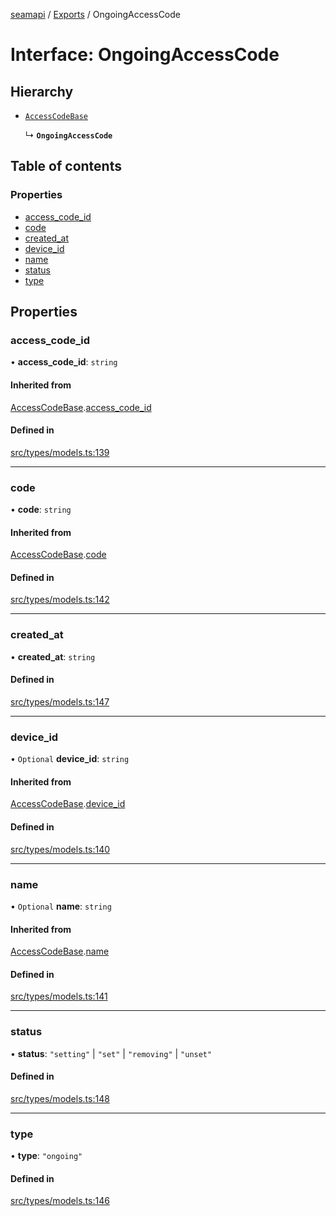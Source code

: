 [seamapi](../README.md) / [Exports](../modules.md) / OngoingAccessCode

# Interface: OngoingAccessCode

## Hierarchy

- [`AccessCodeBase`](AccessCodeBase.md)

  ↳ **`OngoingAccessCode`**

## Table of contents

### Properties

- [access\_code\_id](OngoingAccessCode.md#access_code_id)
- [code](OngoingAccessCode.md#code)
- [created\_at](OngoingAccessCode.md#created_at)
- [device\_id](OngoingAccessCode.md#device_id)
- [name](OngoingAccessCode.md#name)
- [status](OngoingAccessCode.md#status)
- [type](OngoingAccessCode.md#type)

## Properties

### access\_code\_id

• **access\_code\_id**: `string`

#### Inherited from

[AccessCodeBase](AccessCodeBase.md).[access_code_id](AccessCodeBase.md#access_code_id)

#### Defined in

[src/types/models.ts:139](https://github.com/seamapi/javascript/blob/main/src/types/models.ts#L139)

___

### code

• **code**: `string`

#### Inherited from

[AccessCodeBase](AccessCodeBase.md).[code](AccessCodeBase.md#code)

#### Defined in

[src/types/models.ts:142](https://github.com/seamapi/javascript/blob/main/src/types/models.ts#L142)

___

### created\_at

• **created\_at**: `string`

#### Defined in

[src/types/models.ts:147](https://github.com/seamapi/javascript/blob/main/src/types/models.ts#L147)

___

### device\_id

• `Optional` **device\_id**: `string`

#### Inherited from

[AccessCodeBase](AccessCodeBase.md).[device_id](AccessCodeBase.md#device_id)

#### Defined in

[src/types/models.ts:140](https://github.com/seamapi/javascript/blob/main/src/types/models.ts#L140)

___

### name

• `Optional` **name**: `string`

#### Inherited from

[AccessCodeBase](AccessCodeBase.md).[name](AccessCodeBase.md#name)

#### Defined in

[src/types/models.ts:141](https://github.com/seamapi/javascript/blob/main/src/types/models.ts#L141)

___

### status

• **status**: ``"setting"`` \| ``"set"`` \| ``"removing"`` \| ``"unset"``

#### Defined in

[src/types/models.ts:148](https://github.com/seamapi/javascript/blob/main/src/types/models.ts#L148)

___

### type

• **type**: ``"ongoing"``

#### Defined in

[src/types/models.ts:146](https://github.com/seamapi/javascript/blob/main/src/types/models.ts#L146)
